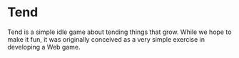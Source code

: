 # Tend

Tend is a simple idle game about tending things that grow. While we hope to make it fun, it was originally conceived as a very simple exercise in developing a Web game.

